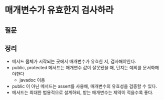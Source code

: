 # 매개변수가 유효한지 검사하라



## 질문



## 정리

-  메서드 몸체가 시작되는 곳에서 매개변수가 유효한 지, 검사해야한다.
- public, protected 메서드는 매개변수 값이 잘못됐을 때, 던지는 예외를 문서화해야한다
  - javadoc 이용
- public 이 아닌 메서드는 assert를 사용해, 매개변수의 유효성을 검증할 수 있다.
- 메서드는 최대한 범용적으로 설계하되, 받는 매개변수는 제약이 적을수록 좋다.